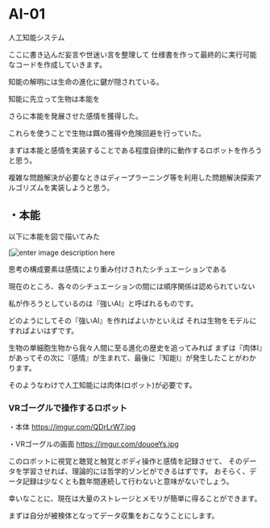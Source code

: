 
# AI-01

人工知能システム

ここに書き込んだ妄言や世迷い言を整理して 仕様書を作って最終的に実行可能なコードを作成していきます。

知能の解明には生命の進化に鍵が隠されている。

知能に先立って生物は本能を

さらに本能を発展させた感情を獲得した。

これらを使うことで生物は餌の獲得や危険回避を行っていた。

まずは本能と感情を実装することである程度自律的に動作するロボットを作ろうと思う。

複雑な問題解決が必要なときはディープラーニング等を利用した問題解決探索アルゴリズムを実装しようと思う。

## ・本能

以下に本能を図で描いてみた

[![enter image description here](https://camo.githubusercontent.com/6bcbfcb6dc0df5738fa9974ead4d83710e140640/68747470733a2f2f696d6775722e636f6d2f70306a566651482e6a7067)
  
思考の構成要素は感情により重み付けされたシチュエーションである

現在のところ、各々のシチュエーションの間には順序関係は認められていない
  
私が作ろうとしているのは『強いAI』と呼ばれるものです。
  
どのようにしてその『強いAI』を作ればよいかといえば
それは生物をモデルにすればよいはずです。
  

生物の単細胞生物から我々人間に至る進化の歴史を追ってみれば
まずは『肉体I』があってその次に『感情』が生まれて、最後に『知能I』が発生したことがわかります。
  
そのようなわけで人工知能には肉体(ロボット)が必要です。


### VRゴーグルで操作するロボット
  
・本体
https://imgur.com/QDrLrW7.jpg

  
・VRゴーグルの画面
https://imgur.com/douoeYs.jpg
  

このロボットに視覚と聴覚と触覚とボディ操作と感情を記録させて、
そのデータを学習させれば、理論的には哲学的ゾンビができるはずです。
おそらく、データ記録は少なくとも数年間連続して行わないと意味がないでしょう。
  
幸いなことに、現在は大量のストレージとメモリが簡単に得ることができます。

  
まずは自分が被検体となってデータ収集をおこなうことにします。
    



